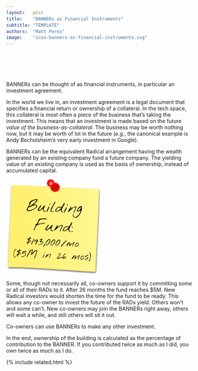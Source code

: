 ```yaml
---
layout:   post
title:    "BANNERs as Financial Instruments"
subtitle: "TEMPLATE"
authors:  "Matt Perez"
image:    "icon-banners-as-financial-instruments.svg"
---
```


<div style="display:none;">
 <p><span class="_paradigm">BANNER</span>s can be thought of as financial instruments, in particular an investment agreement.</p>
</div>

<h1>&nbsp;</h1>
 <p><span class="_paradigm">BANNER</span>s can be thought of as financial instruments, in particular  an investment agreement.</p>
 <p>In the  world we live in, an investment agreement is a legal document that specifies a financial return or ownership of a collateral. In the tech space, this collateral is most often a piece of the business that&rsquo;s taking the investment. This means that an investment is made based on the future <em>value of the business-as-collateral</em>. The business may be worth nothing now, but it may be worth of lot in the future (<em>e.g.</em>, the canonical example is Andy Becholsheim&rsquo;s very early investment in Google).</p>
 <p><span class="_paradigm">BANNER</span>s can be the equivalent <span class="_paradigm">Radical</span> arrangement having the wealth generated by an existing company fund a future company. The yielding value of an existing company is used as the basis of ownership, instead of accumulated capital.</p>
  <div class="_center">
   <img
    src="/assets/img/pic-banners-as-financial-instruments.svg"
    alt=""
    width="50%">
  </div>
 <p>Some, though not necessarily all, co-owners support it by committing some or all of their <span class="_paradigm">RAD</span>s to it. After 26 months the fund reaches $5M. New <span class="_paradigm">Radical</span> investors would shorten the time for the fund to be ready. This allows any co-owner to invest the future of the <span class="_paradigm">RAD</span>s yield. Others won&rsquo;t and some can&rsquo;t. New co-owners may join the <span class="_paradigm">BANNERs</span> right away, others will wait a while, and still others will sit it out.</p>
 <p>Co-owners can use <span class="_paradigm">BANNER</span>s to make any other investment.</p>
 <p>In the end, ownership of the building is calculated as the percentage of contribution to the <span class="_paradigm">BANNER</span>. If you contributed twice as much as I did, you own twice as much as I do.</p>

{% include related.html %}